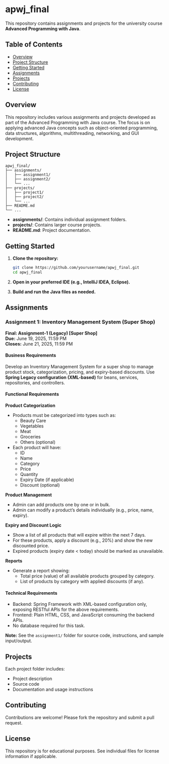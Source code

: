# apwj_final

This repository contains assignments and projects for the university course **Advanced Programming with Java**.

## Table of Contents

- [Overview](#overview)
- [Project Structure](#project-structure)
- [Getting Started](#getting-started)
- [Assignments](#assignments)
- [Projects](#projects)
- [Contributing](#contributing)
- [License](#license)

## Overview

This repository includes various assignments and projects developed as part of the Advanced Programming with Java course. The focus is on applying advanced Java concepts such as object-oriented programming, data structures, algorithms, multithreading, networking, and GUI development.

## Project Structure

```
apwj_final/
├── assignments/
│   ├── assignment1/
│   ├── assignment2/
│   └── ...
├── projects/
│   ├── project1/
│   ├── project2/
│   └── ...
├── README.md
└── ...
```

- **assignments/**: Contains individual assignment folders.
- **projects/**: Contains larger course projects.
- **README.md**: Project documentation.

## Getting Started

1. **Clone the repository:**
    ```bash
    git clone https://github.com/yourusername/apwj_final.git
    cd apwj_final
    ```

2. **Open in your preferred IDE (e.g., IntelliJ IDEA, Eclipse).**

3. **Build and run the Java files as needed.**

## Assignments

### Assignment 1: Inventory Management System (Super Shop)

**Final: Assignment-1 (Legacy) [Super Shop]**  
**Due:** June 19, 2025, 11:59 PM  
**Closes:** June 21, 2025, 11:59 PM

#### Business Requirements

Develop an Inventory Management System for a super shop to manage product stock, categorization, pricing, and expiry-based discounts. Use **Spring Legacy configuration (XML-based)** for beans, services, repositories, and controllers.

#### Functional Requirements

**Product Categorization**
- Products must be categorized into types such as:
    - Beauty Care
    - Vegetables
    - Meat
    - Groceries
    - Others (optional)
- Each product will have:
    - ID
    - Name
    - Category
    - Price
    - Quantity
    - Expiry Date (if applicable)
    - Discount (optional)

**Product Management**
- Admin can add products one by one or in bulk.
- Admin can modify a product’s details individually (e.g., price, name, expiry).

**Expiry and Discount Logic**
- Show a list of all products that will expire within the next 7 days.
- For these products, apply a discount (e.g., 20%) and show the new discounted price.
- Expired products (expiry date < today) should be marked as unavailable.

**Reports**
- Generate a report showing:
    - Total price (value) of all available products grouped by category.
    - List of products by category with applied discounts (if any).

#### Technical Requirements

- Backend: Spring Framework with XML-based configuration only, exposing RESTful APIs for the above requirements.
- Frontend: Plain HTML, CSS, and JavaScript consuming the backend APIs.
- No database required for this task.

**Note:** See the `assignment1/` folder for source code, instructions, and sample input/output.


## Projects

Each project folder includes:
- Project description
- Source code
- Documentation and usage instructions

## Contributing

Contributions are welcome! Please fork the repository and submit a pull request.

## License

This repository is for educational purposes. See individual files for license information if applicable.

